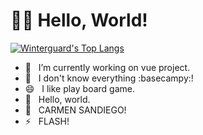# 🧙‍♂️ Hello, World!

<!--
**winterguard/winterguard** is a ✨ _special_ ✨ repository because its `README.md` (this file) appears on your GitHub profile.

Here are some ideas to get you started:

- 👯 I’m looking to collaborate on ...
- 🤔 I’m looking for help with ...
- 💬 Ask me about ...
- 📫 How to reach me: ...
- 😄 Pronouns: ...
- ⚡ Fun fact: ...

![Winterguard's Metrics](https://metrics.lecoq.io/winterguard?template=classic&base.repositories=0&languages=1&languages.ignored=c%2Cc%2B%2B%2Cjava&config.timezone=Asia%2FSeoul&config.animated=true)

-->

[![Winterguard's Top Langs](https://github-readme-stats.vercel.app/api/top-langs/?username=winterguard)](https://github.com/winterguard)

- 🔭 &nbsp; I’m currently working on vue project.
- 🌱 &nbsp; I don't know everything :basecampy:!
- 😄 &nbsp; I like play board game.
- 💬 &nbsp; Hello, world.
- 💝 &nbsp; CARMEN SANDIEGO!
- ⚡ &nbsp; FLASH!

